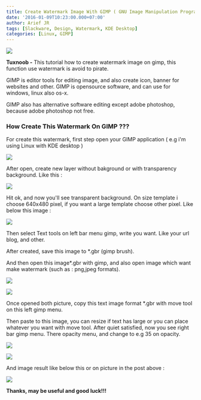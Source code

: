 ```yaml
---
title: Create Watermark Image With GIMP ( GNU Image Manipulation Program )
date: '2016-01-09T10:23:00.000+07:00'
author: Arief JR
tags: [Slackware, Design, Watermark, KDE Desktop]
categories: [Linux, GIMP]
---
```


![](https://1.bp.blogspot.com/-5t8w6qwbk9o/VpB04pj8A2I/AAAAAAAACpg/rnQcX6NhIE0/s1600/Screenshot_20160109_094502.png)

**Tuxnoob -** This tutorial how to create watermark image on gimp, this function use watermark is avoid to pirate.  

GIMP is editor tools for editing image, and also create icon, banner for websites and other. GIMP is opensource software, and can use for windows, linux also os-x.  

GIMP also has alternative software editing except adobe photoshop, because adobe photoshop not free.  

### How Create This Watermark On GIMP ???

For create this watermark, first step open your GIMP application ( e.g i'm using Linux with KDE desktop )  

![](https://2.bp.blogspot.com/-YUaIYVtfWHk/VpB3bv2IbiI/AAAAAAAACp0/wtRpnFFme5A/s1600/Screenshot_20160109_095410.png)

After open, create new layer without bakground or with transparency background. Like this :  

![](https://1.bp.blogspot.com/-myYV8atqsWQ/VpB4AYwRJ9I/AAAAAAAACqA/ngt38WDZtqw/s1600/Screenshot_20160109_095901.png)


Hit ok, and now you'll see transparent background. On size template i choose 640x480 pixel, if you want a large template choose other pixel. Like below this image :  

![](https://3.bp.blogspot.com/-PjKG67Xs2Ok/VpB5EfNXRgI/AAAAAAAACqM/LiI4N59rGew/s1600/Screenshot_20160109_100323.png)


Then select Text tools on left bar menu gimp, write you want. Like your url blog, and other.  

After created, save this image to *.gbr (gimp brush).  

And then open this image*.gbr with gimp, and also open image which want make watermark (such as : png,jpeg formats).

![](https://4.bp.blogspot.com/-Hw-kRIiEU8I/VpB6ETlt22I/AAAAAAAACqY/tdBuQGWTjYc/s1600/Screenshot_20160109_100800.png)


![](https://4.bp.blogspot.com/-NFedTf1dkFk/VpB6gbQjdoI/AAAAAAAACqg/WI2oPwtMxqc/s1600/Screenshot_20160109_100948.png)

Once opened both picture, copy this text image format *.gbr with move tool on this left gimp menu.  

Then paste to this image, you can resize if text has large or you can place whatever you want with move tool. After quiet satisfied, now you see right bar gimp menu. There opacity menu, and change to e.g 35 on opacity.  

![](https://3.bp.blogspot.com/-4puEmtCG6ws/VpB8Ptru4KI/AAAAAAAACqs/AX8QFUQq1Y0/s1600/Screenshot_20160109_101508.png)

![](https://3.bp.blogspot.com/-2i-47UZEO0w/VpB8UbKq3fI/AAAAAAAACq0/ZAHKD1efKIw/s1600/Screenshot_20160109_101707.png)


And image result like below this or on picture in the post above :  

![](https://4.bp.blogspot.com/-YUaIYVtfWHk/VpB3bv2IbiI/AAAAAAAACp4/3qthE0mtxhY/s1600/Screenshot_20160109_095410.png)


**Thanks, may be useful and good luck!!!**
